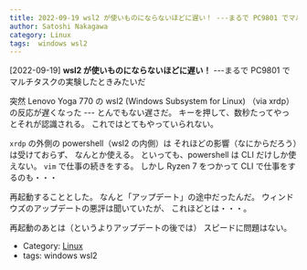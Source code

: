 ```yaml
---
title: 2022-09-19 wsl2 が使いものにならないほどに遅い！ ---まるで PC9801 でマルチタスクの実験したときみたいだ
author: Satoshi Nakagawa
category: Linux
tags:  windows wsl2
---
```


[2022-09-19] **wsl2 が使いものにならないほどに遅い！**  ---まるで PC9801 でマルチタスクの実験したときみたいだ

 突然 Lenovo Yoga 770 の
wsl2 (Windows Subsystem for Linux) （via xrdp）の反応が遅くなった
--- とんでもない遅さだ。
キーを押して、数秒たってやっとそれが認識される。
これではとてもやっていられない。

 `xrdp` の外側の powershell（wsl2 の内側）は
それほどの影響（なにからだろう）は受けておらず、
なんとか使える。
といっても、powershell は CLI だけしか使えない。
`vim` で仕事の続きをする。
しかし Ryzen 7 をつかって CLI で仕事をするのも・・・

<!--more-->

 再起動することとした。
なんと「アップデート」の途中だったんだ。
ウィンドウズのアップデートの悪評は聞いていたが、
これほどとは・・・。

 再起動のあとは（というよりアップデートの後では）
スピードに問題はない。

- Category: [Linux](https://merapano.github.io/categories.html#Linux)
- tags:  windows wsl2
